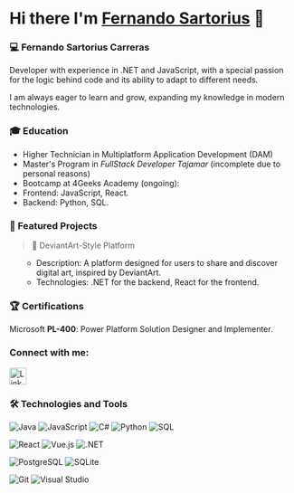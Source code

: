 # Hi there I'm [Fernando Sartorius](https://github.com/Sartorius11) 👋 

### 💻 Fernando Sartorius Carreras
Developer with experience in .NET and JavaScript, with a special passion for the logic behind code and its ability to adapt to different needs.

I am always eager to learn and grow, expanding my knowledge in modern technologies.

### 🎓 Education
* Higher Technician in Multiplatform Application Development (DAM)
* Master's Program in *FullStack Developer Tajamar* (incomplete due to personal reasons)
* Bootcamp at 4Geeks Academy (ongoing):
* Frontend: JavaScript, React.
* Backend: Python, SQL.

### 🚀 Featured Projects
> 📁 DeviantArt-Style Platform
<ul>
  <ul>
  <li>
    Description: A platform designed for users to share and discover digital art, inspired by DeviantArt.
  </li>
  <li> Technologies: .NET for the backend, React for the frontend.
  </li>
  </ul>
</ul> 

### 🏆 Certifications
 Microsoft **PL-400**: Power Platform Solution Designer and Implementer.

### Connect with me:
<a href="https://www.linkedin.com/in/fernando-sartorius-carreras/" target="_blank">
  <img src="https://raw.githubusercontent.com/rahuldkjain/github-profile-readme-generator/master/src/images/icons/Social/linked-in-alt.svg" alt="LinkedIn" width="30"/>
</a>




### 🛠️ Technologies and Tools  
![Java](https://img.shields.io/badge/-Java-007396?logo=java&logoColor=white&style=flat-square)
![JavaScript](https://img.shields.io/badge/-JavaScript-F7DF1E?logo=javascript&logoColor=black&style=flat-square)
![C#](https://img.shields.io/badge/-C%23-239120?logo=c-sharp&logoColor=white&style=flat-square)
![Python](https://img.shields.io/badge/-Python-3776AB?logo=python&logoColor=white&style=flat-square)
![SQL](https://img.shields.io/badge/-SQL-4479A1?logo=MySQL&logoColor=white&style=flat-square)

![React](https://img.shields.io/badge/-React-61DAFB?logo=react&logoColor=white&style=flat-square)
![Vue.js](https://img.shields.io/badge/-Vue.js-4FC08D?logo=vue.js&logoColor=white&style=flat-square)
![.NET](https://img.shields.io/badge/-.NET-512BD4?logo=dotnet&logoColor=white&style=flat-square)

![PostgreSQL](https://img.shields.io/badge/-PostgreSQL-336791?logo=postgresql&logoColor=white&style=flat-square)
![SQLite](https://img.shields.io/badge/-SQLite-003B57?logo=sqlite&logoColor=white&style=flat-square)

![Git](https://img.shields.io/badge/-Git-F05032?logo=git&logoColor=white&style=flat-square)
![Visual Studio](https://img.shields.io/badge/-Visual%20Studio-5C2D91?logo=visual-studio&logoColor=white&style=flat-square)














